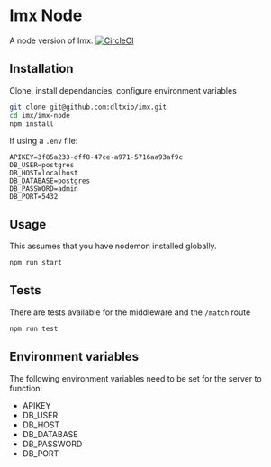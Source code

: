 # Imx Node

A node version of Imx.  [![CircleCI](https://circleci.com/github/dltx/imx.svg?style=svg&circle-token=957628dcd018f27fd039620506fdacf30072f8c4)](<LINK>)

## Installation

Clone, install dependancies, configure environment variables

```bash
git clone git@github.com:dltxio/imx.git
cd imx/imx-node
npm install
```

If using a `.env` file:

```
APIKEY=3f85a233-dff8-47ce-a971-5716aa93af9c
DB_USER=postgres
DB_HOST=localhost
DB_DATABASE=postgres
DB_PASSWORD=admin
DB_PORT=5432
```

## Usage

This assumes that you have nodemon installed globally.

```bash
npm run start
```

## Tests

There are tests available for the middleware and the `/match` route

```bash
npm run test
```

## Environment variables

The following environment variables need to be set for the server to function:

- APIKEY
- DB_USER
- DB_HOST
- DB_DATABASE
- DB_PASSWORD
- DB_PORT
